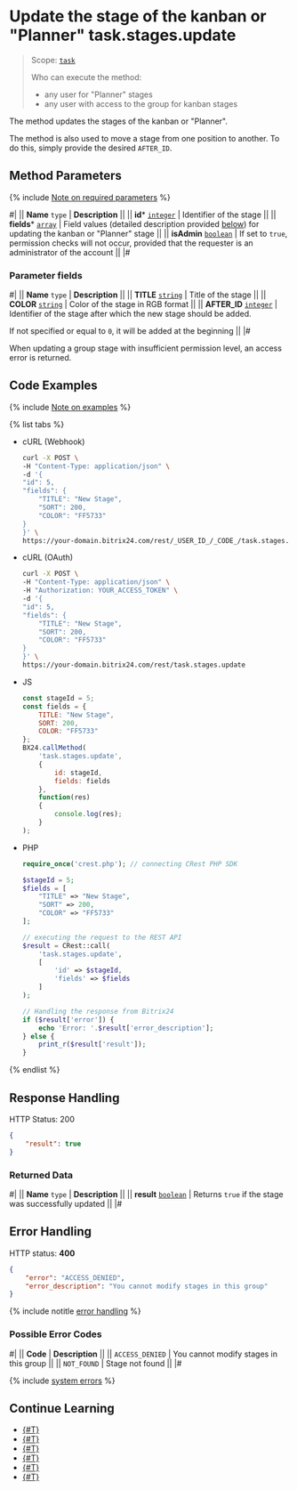 # Update the stage of the kanban or "Planner" task.stages.update

> Scope: [`task`](../../scopes/permissions.md)
>
> Who can execute the method:
> - any user for "Planner" stages
> - any user with access to the group for kanban stages

The method updates the stages of the kanban or "Planner".

The method is also used to move a stage from one position to another. To do this, simply provide the desired `AFTER_ID`.

## Method Parameters

{% include [Note on required parameters](../../../_includes/required.md) %}

#|
|| **Name**
`type` | **Description** ||
|| **id***
[`integer`](../../data-types.md) | Identifier of the stage ||
|| **fields***
[`array`](../../data-types.md) | Field values (detailed description provided [below](#parametr-fields)) for updating the kanban or "Planner" stage ||
|| **isAdmin**
[`boolean`](../../data-types.md) | If set to `true`, permission checks will not occur, provided that the requester is an administrator of the account ||
|#

### Parameter fields

#|
|| **Name**
`type` | **Description** ||
|| **TITLE** [`string`](../../data-types.md) | Title of the stage ||
|| **COLOR** [`string`](../../data-types.md) | Color of the stage in RGB format ||
|| **AFTER_ID** [`integer`](../../data-types.md) | Identifier of the stage after which the new stage should be added.

If not specified or equal to `0`, it will be added at the beginning ||
|#

When updating a group stage with insufficient permission level, an access error is returned.

## Code Examples

{% include [Note on examples](../../../_includes/examples.md) %}

{% list tabs %}

- cURL (Webhook)

    ```bash
    curl -X POST \
    -H "Content-Type: application/json" \
    -d '{
    "id": 5,
    "fields": {
        "TITLE": "New Stage",
        "SORT": 200,
        "COLOR": "FF5733"
    }
    }' \
    https://your-domain.bitrix24.com/rest/_USER_ID_/_CODE_/task.stages.update
    ```

- cURL (OAuth)

    ```bash
    curl -X POST \
    -H "Content-Type: application/json" \
    -H "Authorization: YOUR_ACCESS_TOKEN" \
    -d '{
    "id": 5,
    "fields": {
        "TITLE": "New Stage",
        "SORT": 200,
        "COLOR": "FF5733"
    }
    }' \
    https://your-domain.bitrix24.com/rest/task.stages.update
    ```

- JS

    ```js
    const stageId = 5;
    const fields = {
        TITLE: "New Stage",
        SORT: 200,
        COLOR: "FF5733"
    };
    BX24.callMethod(
        'task.stages.update',
        {
            id: stageId,
            fields: fields
        },
        function(res)
        {
            console.log(res);
        }
    );
    ```

- PHP

    ```php
    require_once('crest.php'); // connecting CRest PHP SDK

    $stageId = 5;
    $fields = [
        "TITLE" => "New Stage",
        "SORT" => 200,
        "COLOR" => "FF5733"
    ];

    // executing the request to the REST API
    $result = CRest::call(
        'task.stages.update',
        [
            'id' => $stageId,
            'fields' => $fields
        ]
    );

    // Handling the response from Bitrix24
    if ($result['error']) {
        echo 'Error: '.$result['error_description'];
    } else {
        print_r($result['result']);
    }
    ```

{% endlist %}

## Response Handling

HTTP Status: 200

```json
{
    "result": true
}
```

### Returned Data

#|
|| **Name**
`type` | **Description** ||
|| **result** 
[`boolean`](../../data-types.md) | Returns `true` if the stage was successfully updated
||
|#

## Error Handling

HTTP status: **400**

```json
{
    "error": "ACCESS_DENIED",
    "error_description": "You cannot modify stages in this group"
}
```

{% include notitle [error handling](../../../_includes/error-info.md) %}

### Possible Error Codes

#|
|| **Code** | **Description** ||
|| `ACCESS_DENIED` | You cannot modify stages in this group ||
|| `NOT_FOUND` | Stage not found ||
|#

{% include [system errors](../../../_includes/system-errors.md) %}

## Continue Learning 

- [{#T}](./index.md)
- [{#T}](./task-stages-add.md)
- [{#T}](./task-stages-get.md)
- [{#T}](./task-stages-can-move-task.md)
- [{#T}](./task-stages-move-task.md)
- [{#T}](./task-stages-delete.md)